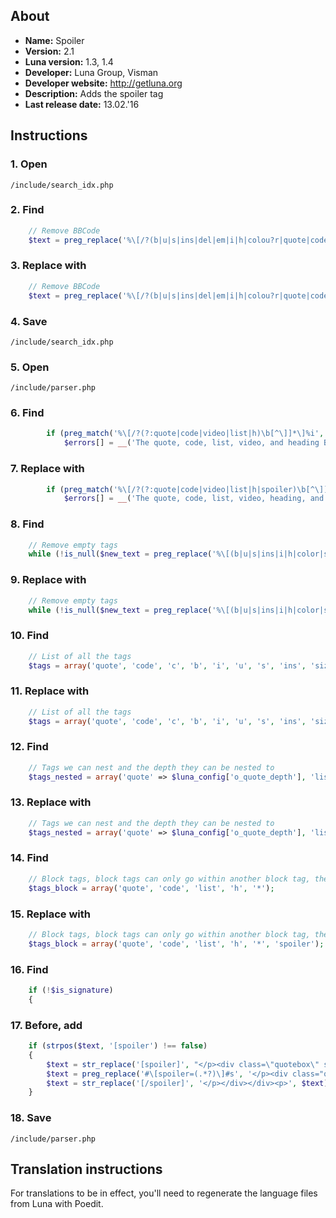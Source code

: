 ## About
- **Name:** Spoiler
- **Version:** 2.1
- **Luna version:** 1.3, 1.4
- **Developer:** Luna Group, Visman
- **Developer website:** http://getluna.org
- **Description:** Adds the spoiler tag
- **Last release date:** 13.02.'16

## Instructions

### 1. Open

`/include/search_idx.php`

### 2. Find

```php
	// Remove BBCode
	$text = preg_replace('%\[/?(b|u|s|ins|del|em|i|h|colou?r|quote|code|img|url|email|list|thread|comment|forum|user|left|center|right|hr|justify)(?:\=[^\]]*)?\]%', ' ', $text);
```

### 3. Replace with

```php
	// Remove BBCode
	$text = preg_replace('%\[/?(b|u|s|ins|del|em|i|h|colou?r|quote|code|img|url|email|list|thread|comment|forum|user|left|center|right|hr|justify|spoiler)(?:\=[^\]]*)?\]%', ' ', $text);
```

### 4. Save

`/include/search_idx.php`

### 5. Open

`/include/parser.php`

### 6. Find

```php
		if (preg_match('%\[/?(?:quote|code|video|list|h)\b[^\]]*\]%i', $text))
			$errors[] = __('The quote, code, list, video, and heading BBCodes are not allowed in signatures.', 'luna');
```

### 7. Replace with

```php
		if (preg_match('%\[/?(?:quote|code|video|list|h|spoiler)\b[^\]]*\]%i', $text))
			$errors[] = __('The quote, code, list, video, heading, and spoiler BBCodes are not allowed in signatures.', 'luna');
```

### 8. Find

```php
	// Remove empty tags
	while (!is_null($new_text = preg_replace('%\[(b|u|s|ins|i|h|color|size|center|quote|c|img|url|email|list|sup|sub|video)(?:\=[^\]]*)?\]\s*\[/\1\]%', '', $text))) {
```

### 9. Replace with

```php
	// Remove empty tags
	while (!is_null($new_text = preg_replace('%\[(b|u|s|ins|i|h|color|size|center|quote|c|img|url|email|list|sup|sub|video|spoiler)(?:\=[^\]]*)?\]\s*\[/\1\]%', '', $text))) {
```

### 10. Find

```php
	// List of all the tags
	$tags = array('quote', 'code', 'c', 'b', 'i', 'u', 's', 'ins', 'size', 'center', 'color', 'url', 'email', 'img', 'list', '*', 'h', 'sup', 'sub', 'video');
```

### 11. Replace with

```php
	// List of all the tags
	$tags = array('quote', 'code', 'c', 'b', 'i', 'u', 's', 'ins', 'size', 'center', 'color', 'url', 'email', 'img', 'list', '*', 'h', 'sup', 'sub', 'video', 'spoiler');
```

### 12. Find

```php
	// Tags we can nest and the depth they can be nested to
	$tags_nested = array('quote' => $luna_config['o_quote_depth'], 'list' => 5, '*' => 5);
```

### 13. Replace with

```php
	// Tags we can nest and the depth they can be nested to
	$tags_nested = array('quote' => $luna_config['o_quote_depth'], 'list' => 5, '*' => 5, 'spoiler' => 5);
```

### 14. Find

```php
	// Block tags, block tags can only go within another block tag, they cannot be in a normal tag
	$tags_block = array('quote', 'code', 'list', 'h', '*');
```

### 15. Replace with

```php
	// Block tags, block tags can only go within another block tag, they cannot be in a normal tag
	$tags_block = array('quote', 'code', 'list', 'h', '*', 'spoiler');
```

### 16. Find

```php
	if (!$is_signature)
	{
```

### 17. Before, add

```php
	if (strpos($text, '[spoiler') !== false)
	{
		$text = str_replace('[spoiler]', "</p><div class=\"quotebox\" style=\"padding: 0px;\"><div onclick=\"var e,d,c=this.parentNode,a=c.getElementsByTagName('div')[1],b=this.getElementsByTagName('span')[0];if(a.style.display!=''){while(c.parentNode&&(!d||!e||d==e)){e=d;d=(window.getComputedStyle?getComputedStyle(c, null):c.currentStyle)['backgroundColor'];if(d=='transparent'||d=='rgba(0, 0, 0, 0)')d=e;c=c.parentNode;}a.style.display='';a.style.backgroundColor=d;b.innerHTML='&#9650;';}else{a.style.display='none';b.innerHTML='&#9660;';}\" style=\"font-weight: bold; cursor: pointer; font-size: 0.9em;\"><span style=\"padding: 0 5px;\">&#9660;</span>".$lang_common['Hidden text']."</div><div style=\"padding: 6px; margin: 0; display: none;\"><p>", $text);
		$text = preg_replace('#\[spoiler=(.*?)\]#s', '</p><div class="quotebox" style="padding: 0px;"><div onclick="var e,d,c=this.parentNode,a=c.getElementsByTagName(\'div\')[1],b=this.getElementsByTagName(\'span\')[0];if(a.style.display!=\'\'){while(c.parentNode&&(!d||!e||d==e)){e=d;d=(window.getComputedStyle?getComputedStyle(c, null):c.currentStyle)[\'backgroundColor\'];if(d==\'transparent\'||d==\'rgba(0, 0, 0, 0)\')d=e;c=c.parentNode;}a.style.display=\'\';a.style.backgroundColor=d;b.innerHTML=\'&#9650;\';}else{a.style.display=\'none\';b.innerHTML=\'&#9660;\';}" style="font-weight: bold; cursor: pointer; font-size: 0.9em;"><span style="padding: 0 5px;">&#9660;</span>$1</div><div style="padding: 6px; margin: 0; display: none;"><p>', $text);
		$text = str_replace('[/spoiler]', '</p></div></div><p>', $text);
	}
```

### 18. Save

`/include/parser.php`

## Translation instructions

For translations to be in effect, you'll need to regenerate the language files from Luna with Poedit.
